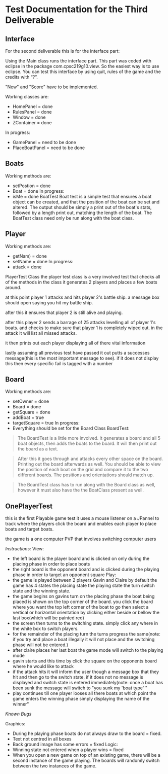 # Test Documentation for the Third Deliverable #


## Interface ##
For the second deliverable this is for the interface part:

Using the Main class runs the interface part. This part was coded with eclipse in the package com.cpsc219g10.view. So the easiest way is to use eclipse.
You can test this interface by using quit, rules of the game and the credits with “?”.

"New" and "Score" have to be implemented.

Working classes are:
  * HomePanel = done
  * RulesPanel = done
  * Window = done
  * ZContainer = done

In progress:
  * GamePanel = need to be done
  * PlaceBoatPanel = need to be done

## Boats ##


Working methods are:
  * setPostion = done
  * Boat = done
In progress:
  * isMe = done
BoatTest
Boat test is a simple test that ensures a boat object can be created, and that the position of the boat can be set and altered.
The output should be simply a print out of the boat's stats, followed by a length print out, matching the length of the boat.
The BoatTest class need only be run along with the boat class.

## Player ##


Working methods are:
  * getNam) = done
  * setName = done
In progress:
  * attack = done

PlayerTest Class
the player test class is a very involved test that checks all of the methods in the class
it generates 2 players and places a few boats around.

at this point player 1 attacks and hits player 2's battle ship. a message box should open saying you hit my battle ship.

after this it ensures that player 2 is still alive and playing.

after this player 2 sends a barrage of 25 attacks levelling all of player 1's boats. and checks to make sure that player 1 is completely wiped out. in the attack it will list all missed attacks.

it then prints out each player displaying all of there vital information

lastly assuming all previous test have passed it out putts a successes message(this is the most important message to see). if it does not display this then every specific fail is tagged with a number
## Board ##


Working methods are:
  * setOwner = done
  * Board = done
  * getSquare = done
  * addBoat = true
  * targetSquare = true
In progress:
  * Everything should be set for the Board Class
BoardTest:
> The BoardTest is a little more involved. It generates a board and all 5 boat objects, then adds the boats to the board. It will then print out the board as a text.

> After this it goes through and attacks every other space on the board. Printing out the board afterwards as well.
> You should be able to view the position of each boat on the grid and compare it to the two different boards. The positions and orientations should match up.

> The BoardTest class has to run along with the Board class as well, however it must also have the the BoatClass present as well.

## OnePlayerTest ##
this is the first Playable game test it uses a mouse listener on a JPannel to track where the players click the board and enables each player to place boats and target boats.

the game is a one computer PVP that involves switching computer users

_Instructions:_
View:
  * the left board is the player board and is clicked on only during the placing phase in order to place boats
  * the right board is the opponent board and is clicked during the playing phase in order to target an opponent square
Play:
  * the game is played between 2 players Gavin and Claire by default  the game has 4 states the placing state the playing state the turn switch state and the winning state.
  * the game begins on gavins turn on the placing phase the boat being placed is shown on the top corner of the board. you click the board where you want the top left corner of the boat to go then select a vertical or horizontal orientation by clicking either beside or bellow the last box(which will be painted red)
  * the screen then turns to the switching state. simply click any where in the white box to switch players.
  * for the remainder of the placing turn the turns progress the same(note: if you try and place a boat illegally it will not place and the switching phase will not be entered.)
  * after claire places her last boat the game mode will switch to the playing mode
  * gavin starts and this time by click the square on the opponents board where he would like to attack
  * if the attack hits it will inform the user though a message box that they hit and then go to the switch state, if it does not no message is displayed and switch state is entered immediately(note: once a boat has been sunk the message will switch to "you sunk my 'boat type' "
  * play continues till one player looses all there boats at which point the game enters the winning phase simply displaying the name of the winner"

_Known Bugs_

Graphics:
  * During he playing phase boats do not always draw to the board = fixed.
  * Text not centred in all boxes
  * Back ground image has some errors = fixed
Logic:
  * Winning state not entered when a player wins = fixed
  * When you open a new game on top of an existing game, there will be a second instance of the game playing. The boards will randomly switch between the two instances of the game.